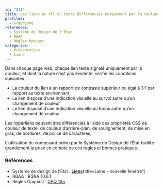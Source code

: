 ```yaml
---
id: "211"
title: Les liens au fil du texte différenciés uniquement par la couleur sont suffisamment contrastés et sont signalés par un autre moyen au survol et au focus
profiles:
  - Graphisme
references:
  - Système de design de l'État
  - RGAA
  - Règles Opquast
categories:
  - Présentation
  - Liens
---
```


Dans chaque page web, chaque lien texte signalé uniquement par la couleur, et dont la nature n’est pas évidente, vérifie les conditions suivantes :
* La couleur du lien à un rapport de contraste supérieur ou égal à 3:1 par rapport au texte environnant
* Le lien dispose d’une indication visuelle au survol autre qu’un changement de couleur
* Le lien dispose d’une indication visuelle au focus autre qu’un changement de couleur

Les hyperliens peuvent être différenciés à l’aide des propriétés CSS de couleur de texte, de couleur d’arrière-plan, de soulignement, de mise en gras, de bordures, de police de caractères,

L’utilisation du composant prévu par le Système de Design de l’État facilite grandement la prise en compte de ces règles et bonnes pratiques.


### Références

* Système de design de l’État : [**Liens**](https://www.systeme-de-design.gouv.fr/elements-d-interface/composants/liens){title=Liens - nouvelle fenêtre"}
* RGAA : RGAA 10.6.1
* Règles Opquast : [OPQ 135](https://checklists.opquast.com/fr/assurance-qualite-web/les-liens-sont-visuellement-differencies-du-reste-du-contenu)
